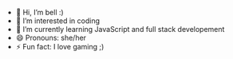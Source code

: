 - 👋 Hi, I’m bell :)
- 👀 I’m interested in coding
- 🌱 I’m currently learning JavaScript and full stack developement
- 😄 Pronouns: she/her
- ⚡ Fun fact: I love gaming ;)

<!---
bbell2411/bbell2411 is a ✨ special ✨ repository because its `README.md` (this file) appears on your GitHub profile.
You can click the Preview link to take a look at your changes.
--->
